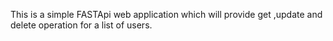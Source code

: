 This is a simple FASTApi web application which will provide get ,update and delete operation for a list of users. 
